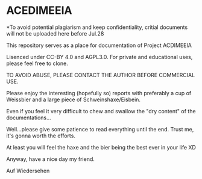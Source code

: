 # ACEDIMEEIA

*To avoid potential plagiarism and keep confidentiality, critial documents will not be uploaded here before Jul.28

This repository serves as a place for documentation of Project ACDIMEEIA

Lisenced under CC-BY 4.0 and AGPL3.0. For private and educational uses, please feel free to clone. 

TO AVOID ABUSE, PLEASE CONTACT THE AUTHOR BEFORE COMMERCIAL USE.

Please enjoy the interesting (hopefully so) reports with preferably a cup of Weissbier and a large piece of Schweinshaxe/Eisbein.

Even if you feel it very difficult to chew and swallow the "dry content" of the documentations...

Well...please give some patience to read everything until the end. Trust me, it's gonna worth the efforts. 

At least you will feel the haxe and the bier being the best ever in your life XD

Anyway, have a nice day my friend.

Auf Wiedersehen
